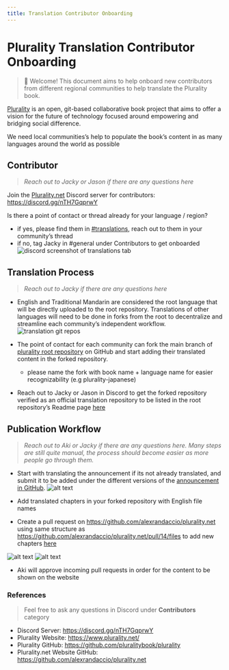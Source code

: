 ```yaml
---
title: Translation Contributor Onboarding
---
```


# Plurality Translation Contributor Onboarding

>👋 Welcome! This document aims to help onboard new contributors from different regional communities to help translate the Plurality book.

[Plurality](https://www.plurality.net/) is an open, git-based collaborative book project that aims to offer a vision for the future of technology focused around empowering and bridging social difference.

We need local communities’s help to populate the book’s content in as many languages around the world as possible

## Contributor

> *Reach out to Jacky or Jason if there are any questions here*

Join the [Plurality.net](http://Plurality.net) Discord server for contributors: https://discord.gg/nTH7GqprwY

Is there a point of contact or thread already for your language / region?

* if yes, please find them in [#translations](https://discord.gg/9x3nBJeuPY), reach out to them in your community’s thread
* if no, tag Jacky in #general under Contributors to get onboarded
![discord screenshot of translations tab](../assets/translation-screenshot-01.png)

## Translation Process

> *Reach out to Jacky if there are any questions here*

* English and Traditional Mandarin are considered the root language that will be directly uploaded to the root repository. Translations of other languages will need to be done in forks from the root to decentralize and streamline each community’s independent workflow.
![translation git repos](../assets/translation-screenshot-02.png)

* The point of contact for each community can fork the main branch of [plurality root repository](https://github.com/pluralitybook/plurality) on GitHub and start adding their translated content in the forked repository.
    * please name the fork with book name + language name for easier recognizability (e.g plurality-japanese)
* Reach out to Jacky or Jason in Discord to get the forked repository verified as an official translation repository to be listed in the root repository’s Readme page [here](https://github.com/pluralitybook/plurality#official-active-translation-repositories)

## Publication Workflow

> *Reach out to Aki or Jacky if there are any questions here. Many steps are still quite manual, the process should become easier as more people go through them.*

* Start with translating the announcement if its not already translated, and submit it to be added under the different versions of the [announcement in GitHub](https://github.com/alexrandaccio/plurality.net/tree/main/src/site/versions).
![alt text](../assets/translation-screenshot-03.png)

* Add translated chapters in your forked repository with English file names
* Create a pull request on https://github.com/alexrandaccio/plurality.net using same structure as https://github.com/alexrandaccio/plurality.net/pull/14/files to add new chapters [here](https://github.com/alexrandaccio/plurality.net/tree/main/src/site/chapterversions)

![alt text](../assets/translation-screenshot-04.png)
![alt text](../assets/translation-screenshot-05.png)

* Aki will approve incoming pull requests in order for the content to be shown on the website

### References

> Feel free to ask any questions in Discord under **Contributors** category

* Discord Server: https://discord.gg/nTH7GqprwY
* Plurality Website: https://www.plurality.net/
* Plurality GitHub: https://github.com/pluralitybook/plurality
* Plurality.net Website GitHub: https://github.com/alexrandaccio/plurality.net